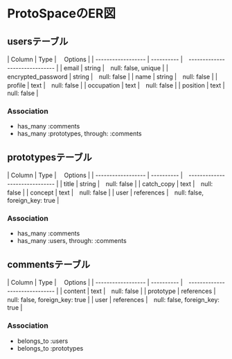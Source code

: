 # ProtoSpaceのER図

## usersテーブル

|  Column            |  Type      |　 Options                       |
| ------------------ | ---------- |　------------------------------ |
| email              | string     |　null: false, unique            |
| encrypted_password | string     |　null: false                    |
| name               | string     |　null: false                    |
| profile            | text       |　null: false                    |
| occupation         | text       |　null: false                    |
| position           | text       |　null: false                    |

### Association

- has_many :comments
- has_many :prototypes, through: :comments


## prototypesテーブル

|  Column            |  Type      |　 Options                       |
| ------------------ | ---------- |　------------------------------ |
| title              | string     |　null: false                    |
| catch_copy         | text       |　null: false                    |
| concept            | text       |　null: false                    |
| user               | references |　null: false, foreign_key: true |

### Association

- has_many :comments
- has_many :users, through: :comments


## commentsテーブル

|  Column            |  Type      |　 Options                       |
| ------------------ | ---------- |　------------------------------ |
| content            | text       |　null: false                    |
| prototype          | references |　null: false, foreign_key: true |
| user               | references |　null: false, foreign_key: true |

### Association

- belongs_to :users
- belongs_to :prototypes
